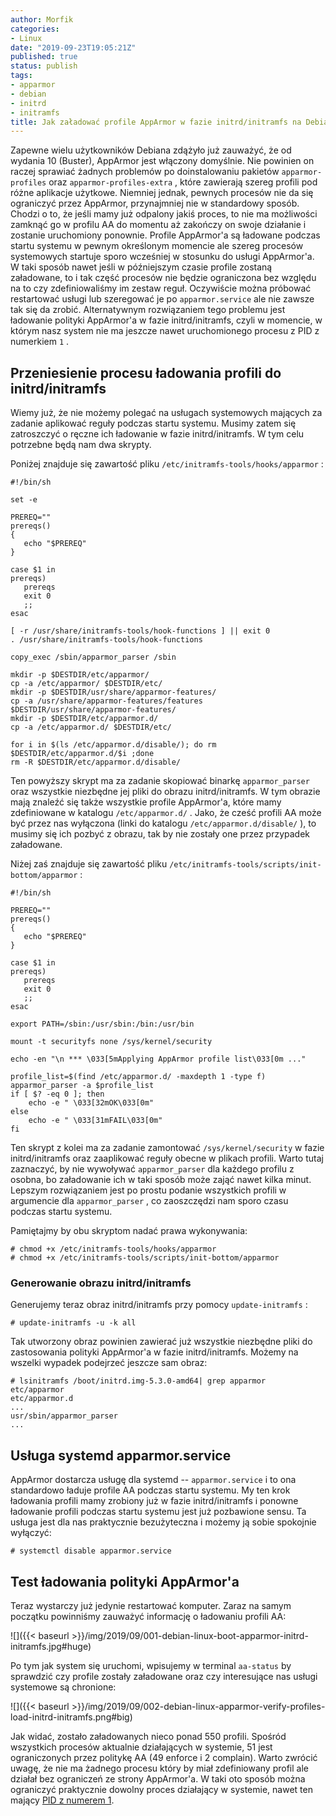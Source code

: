 ```yaml
---
author: Morfik
categories:
- Linux
date: "2019-09-23T19:05:21Z"
published: true
status: publish
tags:
- apparmor
- debian
- initrd
- initramfs
title: Jak załadować profile AppArmor w fazie initrd/initramfs na Debian Linux
---
```


Zapewne wielu użytkowników Debiana zdążyło już zauważyć, że od wydania 10 (Buster), AppArmor jest
włączony domyślnie. Nie powinien on raczej sprawiać żadnych problemów po doinstalowaniu pakietów
`apparmor-profiles` oraz `apparmor-profiles-extra` , które zawierają szereg profili pod różne
aplikacje użytkowe. Niemniej jednak, pewnych procesów nie da się ograniczyć przez AppArmor,
przynajmniej nie w standardowy sposób. Chodzi o to, że jeśli mamy już odpalony jakiś proces, to nie
ma możliwości zamknąć go w profilu AA do momentu aż zakończy on swoje działanie i zostanie
uruchomiony ponownie. Profile AppArmor'a są ładowane podczas startu systemu w pewnym określonym
momencie ale szereg procesów systemowych startuje sporo wcześniej w stosunku do usługi AppArmor'a.
W taki sposób nawet jeśli w późniejszym czasie profile zostaną załadowane, to i tak część procesów
nie będzie ograniczona bez względu na to czy zdefiniowaliśmy im zestaw reguł. Oczywiście można
próbować restartować usługi lub szeregować je po `apparmor.service` ale nie zawsze tak się da
zrobić. Alternatywnym rozwiązaniem tego problemu jest ładowanie polityki AppArmor'a w fazie
initrd/initramfs, czyli w momencie, w którym nasz system nie ma jeszcze nawet uruchomionego procesu
z PID z numerkiem `1` .

<!--more-->
## Przeniesienie procesu ładowania profili do initrd/initramfs

Wiemy już, że nie możemy polegać na usługach systemowych mających za zadanie aplikować reguły
podczas startu systemu. Musimy zatem się zatroszczyć o ręczne ich ładowanie w fazie
initrd/initramfs. W tym celu potrzebne będą nam dwa skrypty.

Poniżej znajduje się zawartość pliku `/etc/initramfs-tools/hooks/apparmor` :

    #!/bin/sh

    set -e

    PREREQ=""
    prereqs()
    {
       echo "$PREREQ"
    }

    case $1 in
    prereqs)
       prereqs
       exit 0
       ;;
    esac

    [ -r /usr/share/initramfs-tools/hook-functions ] || exit 0
    . /usr/share/initramfs-tools/hook-functions

    copy_exec /sbin/apparmor_parser /sbin

    mkdir -p $DESTDIR/etc/apparmor/
    cp -a /etc/apparmor/ $DESTDIR/etc/
    mkdir -p $DESTDIR/usr/share/apparmor-features/
    cp -a /usr/share/apparmor-features/features $DESTDIR/usr/share/apparmor-features/
    mkdir -p $DESTDIR/etc/apparmor.d/
    cp -a /etc/apparmor.d/ $DESTDIR/etc/

    for i in $(ls /etc/apparmor.d/disable/); do rm $DESTDIR/etc/apparmor.d/$i ;done
    rm -R $DESTDIR/etc/apparmor.d/disable/

Ten powyższy skrypt ma za zadanie skopiować binarkę `apparmor_parser` oraz wszystkie niezbędne jej
pliki do obrazu initrd/initramfs. W tym obrazie mają znaleźć się także wszystkie profile AppArmor'a,
które mamy zdefiniowane w katalogu `/etc/apparmor.d/` . Jako, że cześć profili AA może być przez
nas wyłączona (linki do katalogu `/etc/apparmor.d/disable/` ), to musimy się ich pozbyć z obrazu,
tak by nie zostały one przez przypadek załadowane.

Niżej zaś znajduje się zawartość pliku `/etc/initramfs-tools/scripts/init-bottom/apparmor` :

    #!/bin/sh

    PREREQ=""
    prereqs()
    {
       echo "$PREREQ"
    }

    case $1 in
    prereqs)
       prereqs
       exit 0
       ;;
    esac

    export PATH=/sbin:/usr/sbin:/bin:/usr/bin

    mount -t securityfs none /sys/kernel/security

    echo -en "\n *** \033[5mApplying AppArmor profile list\033[0m ..."

    profile_list=$(find /etc/apparmor.d/ -maxdepth 1 -type f)
    apparmor_parser -a $profile_list
    if [ $? -eq 0 ]; then
        echo -e " \033[32mOK\033[0m"
    else
        echo -e " \033[31mFAIL\033[0m"
    fi

Ten skrypt z kolei ma za zadanie zamontować `/sys/kernel/security` w fazie initrd/initramfs oraz
zaaplikować reguły obecne w plikach profili. Warto tutaj zaznaczyć, by nie wywoływać
`apparmor_parser` dla każdego profilu z osobna, bo załadowanie ich w taki sposób może zająć nawet
kilka minut. Lepszym rozwiązaniem jest po prostu podanie wszystkich profili w argumencie dla
`apparmor_parser` , co zaoszczędzi nam sporo czasu podczas startu systemu.

Pamiętajmy by obu skryptom nadać prawa wykonywania:

    # chmod +x /etc/initramfs-tools/hooks/apparmor
    # chmod +x /etc/initramfs-tools/scripts/init-bottom/apparmor

### Generowanie obrazu initrd/initramfs

Generujemy teraz obraz initrd/initramfs przy pomocy `update-initramfs` :

    # update-initramfs -u -k all

Tak utworzony obraz powinien zawierać już wszystkie niezbędne pliki do zastosowania polityki
AppArmor'a w fazie initrd/initramfs. Możemy na wszelki wypadek podejrzeć jeszcze sam obraz:

    # lsinitramfs /boot/initrd.img-5.3.0-amd64| grep apparmor
    etc/apparmor
    etc/apparmor.d
    ...
    usr/sbin/apparmor_parser
    ...

## Usługa systemd apparmor.service

AppArmor dostarcza usługę dla systemd -- `apparmor.service` i to ona standardowo ładuje profile AA
podczas startu systemu. My ten krok ładowania profili mamy zrobiony już w fazie initrd/initramfs i
ponowne ładowanie profili podczas startu systemu jest już pozbawione sensu. Ta usługa jest dla nas
praktycznie bezużyteczna i możemy ją sobie spokojnie wyłączyć:

    # systemctl disable apparmor.service

## Test ładowania polityki AppArmor'a

Teraz wystarczy już jedynie restartować komputer. Zaraz na samym początku powinniśmy zauważyć
informację o ładowaniu profili AA:

![]({{< baseurl >}}/img/2019/09/001-debian-linux-boot-apparmor-initrd-initramfs.jpg#huge)

Po tym jak system się uruchomi, wpisujemy w terminal `aa-status` by sprawdzić czy profile zostały
załadowane oraz czy interesujące nas usługi systemowe są chronione:

![]({{< baseurl >}}/img/2019/09/002-debian-linux-apparmor-verify-profiles-load-initrd-initramfs.png#big)

Jak widać, zostało załadowanych nieco ponad 550 profili. Spośród wszystkich procesów aktualnie
działających w systemie, 51 jest ograniczonych przez politykę AA (49 enforce i 2 complain). Warto
zwrócić uwagę, że nie ma żadnego procesu który by miał zdefiniowany profil ale działał bez
ograniczeń ze strony AppArmor'a. W taki oto sposób można ograniczyć praktycznie dowolny proces
działający w systemie, nawet ten mający [PID z numerem 1][1].


[1]: https://gitlab.com/apparmor/apparmor/wikis/FullSystemPolicy
